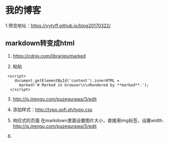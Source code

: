 # 我的博客
1.预览地址：https://yytyff.github.io/blog20170322/
## markdown转变成html
1. https://cdnjs.com/libraries/marked

2. 粘贴 
```
 <script>
    document.getElementById('content').innerHTML =
      marked('# Marked in browser\n\nRendered by **marked**.');
  </script>
  ```
3. http://js.jirengu.com/puzegurawa/3/edit

4. 添加样式：http://typo.sofi.sh/typo.css

5. 响应式的页面
在markdown里面设置图片大小，直接用img标签，设置width.
http://js.jirengu.com/puzegurawa/5/edit

6. 

